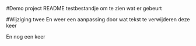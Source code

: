 #Demo project README
testbestandje om te zien wat er gebeurt

#Wijziging twee
En weer een aanpassing door wat tekst te verwijderen deze keer

En nog een keer